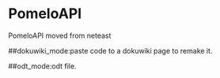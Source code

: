 # PomeloAPI
PomeloAPI moved from neteast

##dokuwiki_mode:paste code to a dokuwiki page to remake it.

##odt_mode:odt file.